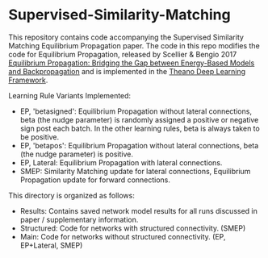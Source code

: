 # Supervised-Similarity-Matching
This repository contains code accompanying the Supervised Similarity Matching Equilibrium Propagation paper. The code in this repo modifies the code for Equilibrium Propagation, released by Scellier & Bengio 2017 [Equilibrium Propagation: Bridging the Gap between Energy-Based Models and Backpropagation](https://www.frontiersin.org/articles/10.3389/fncom.2017.00024/full) and is implemented in the [Theano Deep Learning Framework](http://deeplearning.net/software/theano/).

Learning Rule Variants Implemented:
  * EP, 'betasigned': Equilibrium Propagation without lateral connections, beta (the nudge parameter) is randomly assigned a positive or negative sign post each batch. In the other learning rules, beta is always taken to be positive.
  * EP, 'betapos': Equilibrium Propagation without lateral connections, beta (the nudge parameter) is positive. 
  * EP, Lateral: Equilibrium Propagation with lateral connections.
  * SMEP: Similarity Matching update for lateral connections, Equilibrium Propagation update for forward connections.

This directory is organized as follows:
  * Results: Contains saved network model results for all runs discussed in paper / supplementary information.
  * Structured: Code for networks with structured connectivity. (SMEP)
  * Main: Code for networks without structured connectivity. (EP, EP+Lateral, SMEP)
  
